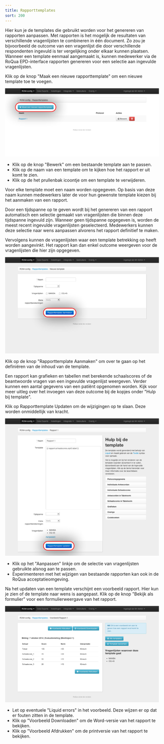 ```yaml
---
title: Rapporttemplates
sort: 200
---
```


Hier kun je de templates die gebruikt worden voor het genereren van rapporten aanpassen. Met rapporten is het mogelijk de resultaten van verschillende vragenlijsten te combineren in één document. Zo zou je bijvoorbeeld de outcome  van een vragenlijst die door verschillende respondenten ingevuld is ter vergelijking onder elkaar kunnen plaatsen. Wanneer een template eenmaal aangemaakt is, kunnen medewerker via de RoQua EPD-interface rapporten genereren voor een selectie aan ingevulde vragenlijsten.

Klik op de knop "Maak een nieuwe rapporttemplate" om een nieuwe template toe te voegen.

<img src="/assets/images/screenshots/reports.png" />

<ul class="hints">
  <li>Klik op de knop "Bewerk" om een bestaande template aan te passen.</li>
  <li>Klik op de naam van een template om te kijken hoe het rapport er uit komt te zien.</li>
  <li>Klik op de het prullenbak icoontje om een template te verwijderen.</li>
</ul>

Voor elke template moet een naam worden opgegeven. Op basis van deze naam kunnen medewerkers later de voor hun gewenste template kiezen bij het aanmaken van een rapport.

Door een tijdspanne op te geven wordt bij het genereren van een rapport automatisch een selectie gemaakt van vragenlijsten die binnen deze tijdspanne ingevuld zijn. Wanneer geen tijdspanne opgegeven is, worden de meest recent ingevulde vragenlijsten geselecteerd. Medewerkers kunnen deze selectie naar wens aanpassen alvorens het rapport definitief te maken.

Vervolgens kunnen de vragenlijsten waar een template betrekking op heeft worden aangevinkt. Het rapport kan dan enkel outcome weergeven voor de vragenlijsten die hier zijn opgegeven.

<img src="/assets/images/screenshots/reports_new.png" />

Klik op de knop "Rapporttemplate Aanmaken" om over te gaan op het definiëren van de inhoud van de template.

Een rapport kan grafieken en tabellen met berekende schaalscores of de beantwoorde vragen van een ingevulde vragenlijst weergeven. Verder kunnen een aantal gegevens van een patiënt opgenomen worden. Kijk voor meer uitleg over het invoegen van deze outcome bij de kopjes onder "Hulp bij template".

Klik op Rapporttemplate Updaten om de wijzigingen op te slaan. Deze worden onmiddellijk van kracht.

<img src="/assets/images/screenshots/reports_update.png" />

<ul class="hints">
  <li>Klik op het "Aanpassen" linkje om de selectie van vragenlijsten gebruikte alsnog aan te passen.</li>
  <li>Experimenteren met het wijzigen van bestaande rapporten kan ook in de RoQua acceptatieomgeving.</li>
</ul>

Na het updaten van een template verschijnt een voorbeeld rapport. Hier kun je zien of de template naar wens is aangepast. Klik op de knop "Bekijk als formulier" voor een formulierweergave van het rapport.

<img src="/assets/images/screenshots/reports_view.png" />

<ul class="hints">
  <li>Let op eventuele "Liquid errors" in het voorbeeld. Deze wijzen er op dat er fouten zitten in de template.</li>
  <li>Klik op "Voorbeeld Downloaden" om de Word-versie van het rapport te bekijken.</li>
  <li>Klik op "Voorbeeld Afdrukken" om de printversie van het rapport te bekijken.</li>
</ul>
